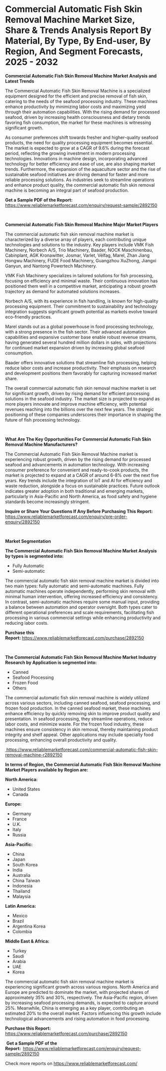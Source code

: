 <p><h1>Commercial Automatic Fish Skin Removal Machine Market Size, Share & Trends Analysis Report By Material, By Type, By End-user, By Region, And Segment Forecasts, 2025 - 2032</h1></p><p><strong>Commercial Automatic Fish Skin Removal Machine Market Analysis and Latest Trends</strong></p>
<p><p>The Commercial Automatic Fish Skin Removal Machine is a specialized equipment designed for the efficient and precise removal of fish skin, catering to the needs of the seafood processing industry. These machines enhance productivity by minimizing labor costs and maximizing yield through their automation capabilities. With the rising demand for processed seafood, driven by increasing health consciousness and dietary trends favoring fish consumption, the market for these machines is witnessing significant growth.</p><p>As consumer preferences shift towards fresher and higher-quality seafood products, the need for quality processing equipment becomes essential. The market is expected to grow at a CAGR of 9.6% during the forecast period, reflecting the growing investment in modern processing technologies. Innovations in machine design, incorporating advanced technology for better efficiency and ease of use, are also shaping market trends. Furthermore, the expansion of the aquaculture sector and the rise of sustainable seafood initiatives are driving demand for faster and more reliable processing solutions. As industries seek to streamline operations and enhance product quality, the commercial automatic fish skin removal machine is becoming an integral part of seafood production.</p></p>
<p><strong>Get a Sample PDF of the Report:&nbsp;</strong> <a href="https://www.reliablemarketforecast.com/enquiry/request-sample/2892150?utm_campaign=2277&utm_medium=2&utm_source=Github&utm_content=ia&utm_term=15032025&utm_id=commercial-automatic-fish-skin-removal-machine">https://www.reliablemarketforecast.com/enquiry/request-sample/2892150</a></p>
<p>&nbsp;</p>
<p><strong>Commercial Automatic Fish Skin Removal Machine Major Market Players</strong></p>
<p><p>The commercial automatic fish skin removal machine market is characterized by a diverse array of players, each contributing unique technologies and solutions to the industry. Key players include VMK Fish Machinery, Norbech A/S, Trio Machinery, Baader, NOCK Maschinenbau, Cabinplant, AGK Kronawitter, Josmar, Varlet, Vélfag, Marel, Zhan Jiang Hongwu Machinery, FUDE Food Machinery, Guangzhou XuZhong, Jiangxi Ganyun, and Nantong Powertech Machinery.</p><p>VMK Fish Machinery specializes in tailored solutions for fish processing, focusing on efficiency and minimal waste. Their continuous innovation has positioned them well in a competitive market, anticipating a robust growth trajectory as demand for automated solutions increases.</p><p>Norbech A/S, with its experience in fish handling, is known for high-quality processing equipment. Their commitment to sustainability and technology integration suggests significant growth potential as markets evolve toward eco-friendly practices.</p><p>Marel stands out as a global powerhouse in food processing technology, with a strong presence in the fish sector. Their advanced automation capabilities and expansive customer base enable robust revenue streams, having generated several hundred million dollars in sales, with projections for continued market expansion driven by increasing global seafood consumption.</p><p>Baader offers innovative solutions that streamline fish processing, helping reduce labor costs and increase productivity. Their emphasis on research and development positions them favorably for capturing increased market share.</p><p>The overall commercial automatic fish skin removal machine market is set for significant growth, driven by rising demand for efficient processing solutions in the seafood industry. The market size is projected to expand as more players innovate and improve machine efficiency, with potential revenues reaching into the billions over the next few years. The strategic positioning of these companies underscores their importance in shaping the future of fish processing technology.</p></p>
<p>&nbsp;</p>
<p><strong>What Are The Key Opportunities For Commercial Automatic Fish Skin Removal Machine Manufacturers?</strong></p>
<p><p>The Commercial Automatic Fish Skin Removal Machine market is experiencing robust growth, driven by the rising demand for processed seafood and advancements in automation technology. With increasing consumer preference for convenient and ready-to-cook products, the market is projected to expand at a CAGR of around 6-8% over the next five years. Key trends include the integration of IoT and AI for efficiency and waste reduction, alongside a focus on sustainable practices. Future outlook indicates greater adoption in both traditional and emerging markets, particularly in Asia-Pacific and North America, as food safety and hygiene standards become increasingly stringent.</p></p>
<p><strong>Inquire or Share Your Questions If Any Before Purchasing This Report:</strong> <a href="https://www.reliablemarketforecast.com/enquiry/pre-order-enquiry/2892150?utm_campaign=2277&utm_medium=2&utm_source=Github&utm_content=ia&utm_term=15032025&utm_id=commercial-automatic-fish-skin-removal-machine">https://www.reliablemarketforecast.com/enquiry/pre-order-enquiry/2892150</a></p>
<p>&nbsp;</p>
<p><strong>Market Segmentation</strong></p>
<p><strong>The Commercial Automatic Fish Skin Removal Machine Market Analysis by types is segmented into:</strong></p>
<p><ul><li>Fully Automatic</li><li>Semi-automatic</li></ul></p>
<p><p>The commercial automatic fish skin removal machine market is divided into two main types: fully automatic and semi-automatic machines. Fully automatic machines operate independently, performing skin removal with minimal human intervention, offering increased efficiency and consistency. In contrast, semi-automatic machines require some manual input, providing a balance between automation and operator oversight. Both types cater to different operational preferences and scale requirements, facilitating fish processing in various commercial settings while enhancing productivity and reducing labor costs.</p></p>
<p><strong>Purchase this Report:&nbsp;</strong><a href="https://www.reliablemarketforecast.com/purchase/2892150?utm_campaign=2277&utm_medium=2&utm_source=Github&utm_content=ia&utm_term=15032025&utm_id=commercial-automatic-fish-skin-removal-machine">https://www.reliablemarketforecast.com/purchase/2892150</a></p>
<p>&nbsp;</p>
<p><strong>The Commercial Automatic Fish Skin Removal Machine Market Industry Research by Application is segmented into:</strong></p>
<p><ul><li>Canned</li><li>Seafood Processing</li><li>Frozen Food</li><li>Others</li></ul></p>
<p><p>The commercial automatic fish skin removal machine is widely utilized across various sectors, including canned seafood, seafood processing, and frozen food production. In the canned seafood market, these machines enhance efficiency by quickly removing skin to improve product quality and presentation. In seafood processing, they streamline operations, reduce labor costs, and minimize waste. For the frozen food industry, these machines ensure consistency in skin removal, thereby maintaining product integrity and shelf appeal. Other applications may include specialty food processing, enhancing overall productivity and quality.</p></p>
<p><a href="https://www.reliablemarketforecast.com/commercial-automatic-fish-skin-removal-machine-r2892150?utm_campaign=2277&utm_medium=2&utm_source=Github&utm_content=ia&utm_term=15032025&utm_id=commercial-automatic-fish-skin-removal-machine">&nbsp;https://www.reliablemarketforecast.com/commercial-automatic-fish-skin-removal-machine-r2892150</a></p>
<p><strong>In terms of Region, the Commercial Automatic Fish Skin Removal Machine Market Players available by Region are:</strong></p>
<p>
    <p> <strong> North America: </strong>
        <ul>
            <li>United States</li>
            <li>Canada</li>
        </ul>
        </p> 
    <p> <strong> Europe: </strong>
        <ul>
            <li>Germany</li>
            <li>France</li>
            <li>U.K.</li>
            <li>Italy</li>
            <li>Russia</li>
        </ul>
        </p> 
    <p> <strong> Asia-Pacific: </strong>
        <ul>
            <li>China</li>
            <li>Japan</li>
            <li>South Korea</li>
            <li>India</li>
            <li>Australia</li>
            <li>China Taiwan</li>
            <li>Indonesia</li>
            <li>Thailand</li>
            <li>Malaysia</li>
        </ul>
        </p> 
    <p> <strong> Latin America: </strong>
        <ul>
            <li>Mexico</li>
            <li>Brazil</li>
            <li>Argentina Korea</li>
            <li>Colombia</li>
        </ul>
        </p> 
    <p> <strong> Middle East & Africa: </strong>
        <ul>
            <li>Turkey</li>
            <li>Saudi</li>
            <li>Arabia</li>
            <li>UAE</li>
            <li>Korea</li>
        </ul>
    </p>
    </p>
<p><p>The commercial automatic fish skin removal machine market is experiencing significant growth across various regions. North America and Europe are predicted to dominate the market, with projected shares of approximately 35% and 30%, respectively. The Asia-Pacific region, driven by increasing seafood processing demands, is expected to capture around 25%. Meanwhile, China is emerging as a key player, contributing an estimated 20% to the overall market. Factors influencing this growth include technological advancements and rising automation in food processing.</p></p>
<p><strong>Purchase this Report: </strong><a href="https://www.reliablemarketforecast.com/purchase/2892150?utm_campaign=2277&utm_medium=2&utm_source=Github&utm_content=ia&utm_term=15032025&utm_id=commercial-automatic-fish-skin-removal-machine">https://www.reliablemarketforecast.com/purchase/2892150</a></p>
<p>&nbsp;<strong>Get a Sample PDF of the Report:&nbsp;&nbsp;</strong><a href="https://www.reliablemarketforecast.com/enquiry/request-sample/2892150?utm_campaign=2277&utm_medium=2&utm_source=Github&utm_content=ia&utm_term=15032025&utm_id=commercial-automatic-fish-skin-removal-machine">https://www.reliablemarketforecast.com/enquiry/request-sample/2892150</a></p>
<p><strong></strong></p>
<p>Check more reports on <a href="https://www.reliablemarketforecast.com/?utm_campaign=2277&utm_medium=2&utm_source=Github&utm_content=ia&utm_term=15032025&utm_id=commercial-automatic-fish-skin-removal-machine">https://www.reliablemarketforecast.com/</a></p>